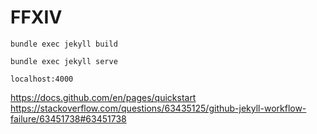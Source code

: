 # FFXIV

```
bundle exec jekyll build
```

```
bundle exec jekyll serve
```

```
localhost:4000
```

https://docs.github.com/en/pages/quickstart
https://stackoverflow.com/questions/63435125/github-jekyll-workflow-failure/63451738#63451738
